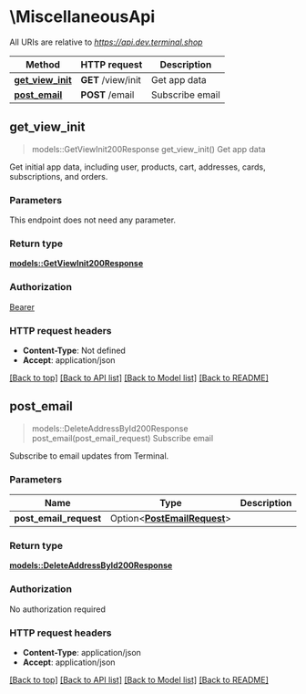 # \MiscellaneousApi

All URIs are relative to *https://api.dev.terminal.shop*

Method | HTTP request | Description
------------- | ------------- | -------------
[**get_view_init**](MiscellaneousApi.md#get_view_init) | **GET** /view/init | Get app data
[**post_email**](MiscellaneousApi.md#post_email) | **POST** /email | Subscribe email



## get_view_init

> models::GetViewInit200Response get_view_init()
Get app data

Get initial app data, including user, products, cart, addresses, cards, subscriptions, and orders.

### Parameters

This endpoint does not need any parameter.

### Return type

[**models::GetViewInit200Response**](getViewInit_200_response.md)

### Authorization

[Bearer](../README.md#Bearer)

### HTTP request headers

- **Content-Type**: Not defined
- **Accept**: application/json

[[Back to top]](#) [[Back to API list]](../README.md#documentation-for-api-endpoints) [[Back to Model list]](../README.md#documentation-for-models) [[Back to README]](../README.md)


## post_email

> models::DeleteAddressById200Response post_email(post_email_request)
Subscribe email

Subscribe to email updates from Terminal.

### Parameters


Name | Type | Description  | Required | Notes
------------- | ------------- | ------------- | ------------- | -------------
**post_email_request** | Option<[**PostEmailRequest**](PostEmailRequest.md)> |  |  |

### Return type

[**models::DeleteAddressById200Response**](deleteAddressById_200_response.md)

### Authorization

No authorization required

### HTTP request headers

- **Content-Type**: application/json
- **Accept**: application/json

[[Back to top]](#) [[Back to API list]](../README.md#documentation-for-api-endpoints) [[Back to Model list]](../README.md#documentation-for-models) [[Back to README]](../README.md)

